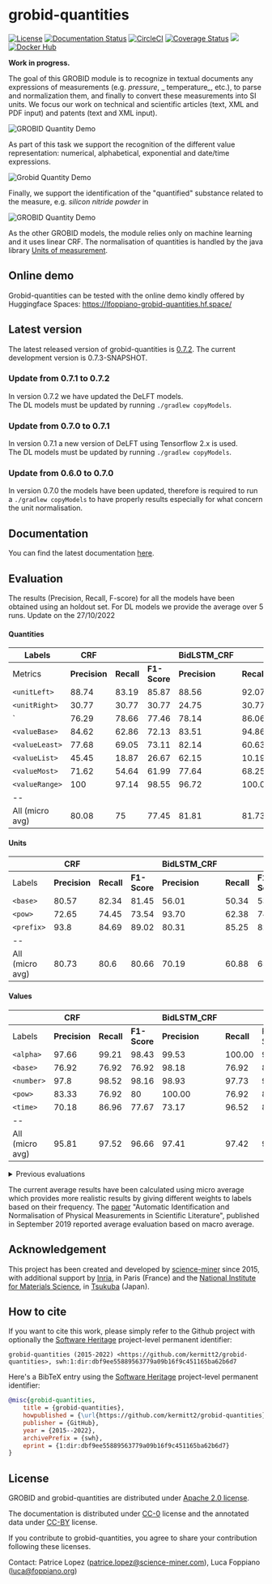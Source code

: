 # grobid-quantities

[![License](http://img.shields.io/:license-apache-blue.svg)](http://www.apache.org/licenses/LICENSE-2.0.html)
[![Documentation Status](https://readthedocs.org/projects/grobid-quantities/badge/?version=latest)](https://readthedocs.org/projects/grobid-quantities/?badge=latest)
[![CircleCI](https://circleci.com/gh/kermitt2/grobid-quantities.svg?style=svg)](https://circleci.com/gh/kermitt2/grobid-quantities)
[![Coverage Status](https://coveralls.io/repos/kermitt2/grobid-quantities/badge.svg)](https://coveralls.io/r/kermitt2/grobid-quantities)
[![](https://jitpack.io/v/kermitt2/grobid-quantities.svg)](https://jitpack.io/#kermitt2/grobid-quantities)
[![Docker Hub](https://img.shields.io/docker/pulls/lfoppiano/grobid-quantities.svg)](https://hub.docker.com/r/lfoppiano/grobid-quantities/ "Docker Pulls")

__Work in progress.__

The goal of this GROBID module is to recognize in textual documents any expressions of measurements (e.g. _pressure_, _
temperature_, etc.), to parse and normalization them, and finally to convert these measurements into SI units.
We focus our work on technical and scientific articles (text, XML and PDF input) and patents (text and XML input).

![GROBID Quantity Demo](doc/img/Screenshot2.png)

As part of this task we support the recognition of the different value representation: numerical, alphabetical,
exponential and date/time expressions.

![Grobid Quantity Demo](doc/img/Screenshot7.png)

Finally, we support the identification of the "quantified" substance related to the measure, e.g. _silicon nitride
powder_ in

![GROBID Quantity Demo](doc/img/Screenshot5.png)

As the other GROBID models, the module relies only on machine learning and it uses linear CRF.
The normalisation of quantities is handled by the java
library [Units of measurement](http://unitsofmeasurement.github.io/).

## Online demo

Grobid-quantities can be tested with the online demo kindly offered by Huggingface
Spaces: https://lfoppiano-grobid-quantities.hf.space/

## Latest version

The latest released version of grobid-quantities
is [0.7.2](https://github.com/kermitt2/grobid-quantities/releases/tag/0.7.2). The current development version is
0.7.3-SNAPSHOT.

### Update from 0.7.1 to 0.7.2

In version 0.7.2 we have updated the DeLFT models.   
The DL models must be updated by running `./gradlew copyModels`.

### Update from 0.7.0 to 0.7.1

In version 0.7.1 a new version of DeLFT using Tensorflow 2.x is used.  
The DL models must be updated by running `./gradlew copyModels`.

### Update from 0.6.0 to 0.7.0

In version 0.7.0 the models have been updated, therefore is required to run a `./gradlew copyModels` to have properly
results especially for what concern the unit normalisation.

## Documentation

You can find the latest documentation [here](http://grobid-quantities.readthedocs.io).

## Evaluation

The results (Precision, Recall, F-score) for all the models have been obtained using an holdout set.
For DL models we provide the average over 5 runs.
Update on the 27/10/2022

#### Quantities

| Labels          | CRF           |            |              | **BidLSTM_CRF** |            |              |
|-----------------|---------------|------------|--------------|-----------------|------------|--------------|
| Metrics         | **Precision** | **Recall** | **F1-Score** | **Precision**   | **Recall** | **F1-Score** |
| `<unitLeft>`    | 88.74         | 83.19      | 85.87        | 88.56           | 92.07      | 90.28        |
| `<unitRight>`   | 30.77         | 30.77      | 30.77        | 24.75           | 30.77      | 27.42        |
| `<valueAtomic>  | 76.29         | 78.66      | 77.46        | 78.14           | 86.06      | 81.90        |
| `<valueBase>`   | 84.62         | 62.86      | 72.13        | 83.51           | 94.86      | 88.61        |
| `<valueLeast>`  | 77.68         | 69.05      | 73.11        | 82.14           | 60.63      | 69.67        |
| `<valueList>`   | 45.45         | 18.87      | 26.67        | 62.15           | 10.19      | 17.34        |
| `<valueMost>`   | 71.62         | 54.64      | 61.99        | 77.64           | 68.25      | 72.61        |
| `<valueRange>`  | 100           | 97.14      | 98.55        | 96.72           | 100.00     | 98.32        |
| --              |               |            |              |                 |            |              |
| All (micro avg) | 80.08         | 75         | 77.45        | 81.81           | 81.73      | 81.76        |

#### Units

|                 | **CRF**       |            |              | **BidLSTM_CRF** |            |              |
|-----------------|---------------|------------|--------------|-----------------|------------|--------------|
| Labels          | **Precision** | **Recall** | **F1-Score** | **Precision**   | **Recall** | **F1-Score** |
| `<base>`        | 80.57         | 82.34      | 81.45        | 56.01           | 50.34      | 53.02        |
| `<pow>`         | 72.65         | 74.45      | 73.54        | 93.70           | 62.38      | 74.88        |
| `<prefix>`      | 93.8          | 84.69      | 89.02        | 80.31           | 85.25      | 82.54        |
| --              |               |            |              |                 |            |              |
| All (micro avg) | 80.73         | 80.6       | 80.66        | 70.19           | 60.88      | 65.20        |

#### Values

|                 | **CRF**       |            |              | **BidLSTM_CRF** |            |          |
|-----------------|---------------|------------|--------------|-----------------|------------|----------|
| Labels          | **Precision** | **Recall** | **F1-Score** | **Precision**   | **Recall** | F1-Score |
| `<alpha>`       | 97.66         | 99.21      | 98.43        | 99.53           | 100.00     | 99.76    |
| `<base>`        | 76.92         | 76.92      | 76.92        | 98.18           | 76.92      | 86.23    |
| `<number>`      | 97.8          | 98.52      | 98.16        | 98.93           | 97.73      | 98.32    |
| `<pow>`         | 83.33         | 76.92      | 80           | 100.00          | 76.92      | 86.96    |
| `<time>`        | 70.18         | 86.96      | 77.67        | 73.17           | 96.52      | 83.05    |
| --              |               |            |              |                 |            |          |
| All (micro avg) | 95.81         | 97.52      | 96.66        | 97.41           | 97.42      | 97.41    |

<details>
  <summary>Previous evaluations</summary>

Previous evaluation were provided using 10-fold cross-validation (with average metrics over the 10 folds).

The `CRF` model was evaluated on the 30/04/2020.
The `BidLSTM_CRF_FEATURES` model was evaluated on the 28/11/2021

#### Quantities

|                 | CRF           |            |              | BidLSTM_CRF_FEATURES |            |          |
|-----------------|---------------|------------|--------------|----------------------|------------|----------|
| Labels          | **Precision** | **Recall** | **F1-Score** | **Precision**        | **Recall** | F1-Score |
| `<unitLeft>`    | 96.45         | 95.06      | 95.74        | 95.17                | 96.67      | 95.91    |    
| `<unitRight>`   | 88.96         | 68.65      | 75.43        | 92.52                | 83.64      | 87.69    |    
| `<valueAtomic>  | 85.75         | 85.35      | 85.49        | 81.74                | 89.21      | 85.30    |    
| `<valueBase>`   | 73.06         | 66.43      | 68.92        | 100.00               | 75.00      | 85.71    |     
| `<valueLeast>`  | 85.68         | 79.03      | 82.07        | 89.24                | 82.25      | 85.55    |    
| `<valueList>`   | 68.38         | 53.31      | 58.94        | 75.27                | 75.33      | 75.12    |  
| `<valueMost>`   | 83.67         | 75.82      | 79.42        | 89.02                | 81.56      | 85.10    |  
| `<valueRange>`  | 90.25         | 88.58      | 88.86        | 100.00               | 96.25      | 97.90    |  
| --              |               |            |              |                      |            |          |  
| All (micro avg) | 88.96         | 85.4       | 87.14        | 87.23                | 89.00      | 88.10    |    

#### Units

CRF was updated the 10/02/2021

|                 | CRF           |            |              | BidLSTM_CRF_FEATURES |            |          |
|-----------------|---------------|------------|--------------|----------------------|------------|----------|
| Labels          | **Precision** | **Recall** | **F1-Score** | **Precision**        | **Recall** | F1-Score |
| `<base>`        | 98.82         | 99.14      | 98.98        | 98.26                | 98.52      | 98.39    |    
| `<pow>`         | 97.62         | 98.56      | 98.08        | 100.00               | 98.57      | 99.28    |    
| `<prefix>`      | 99.5          | 98.76      | 99.13        | 98.89                | 97.75      | 98.30    |    
| --              |               |            |              |                      |            |          |  
| All (micro avg) | 98.85         | 99.01      | 98.93        | 98.51                | 98.39      | 98.45    |

#### Values

|                 | CRF           |            |              | BidLSTM_CRF_FEATURES |            |          |
|-----------------|---------------|------------|--------------|----------------------|------------|----------|
| Labels          | **Precision** | **Recall** | **F1-Score** | **Precision**        | **Recall** | F1-Score |
| `<alpha>`       | 96.9          | 98.84      | 97.85        | 99.41                | 99.55      | 99.48    |    
| `<base>`        | 85.14         | 74.48      | 79           | 96.67                | 100.00     | 98.00    |    
| `<number>`      | 98.07         | 99.05      | 98.55        | 99.55                | 98.68      | 99.11    |    
| `<pow>`         | 80.05         | 76.33      | 77.54        | 72.50                | 75.00      | 73.50    |     
| `<time>`        | 73.07         | 86.82      | 79.26        | 80.84                | 100.00     | 89.28    |
| --              |               |            |              |                      |            |          |  
| All (micro avg) | 96.15         | 97.95      | 97.4         | 98.49                | 98.66      | 98.57    |

</details>

The current average results have been calculated using micro average which provides more realistic results by giving
different weights to labels based on their frequency.
The [paper](https://hal.inria.fr/hal-02294424) "Automatic Identification and Normalisation of Physical Measurements in
Scientific Literature", published in September 2019 reported average evaluation based on macro average.

## Acknowledgement

This project has been created and developed by [science-miner](https://science-miner.com) since 2015, with additional
support by [Inria](http://www.inria.fr), in Paris (France) and
the [National Institute for Materials Science](http://www.nims.go.jp),
in [Tsukuba](https://en.wikipedia.org/wiki/Tsukuba,_Ibaraki) (Japan).

## How to cite

If you want to cite this work, please simply refer to the Github project with optionally
the [Software Heritage](https://www.softwareheritage.org/) project-level permanent identifier:

```
grobid-quantities (2015-2022) <https://github.com/kermitt2/grobid-quantities>, swh:1:dir:dbf9ee55889563779a09b16f9c451165ba62b6d7
```

Here's a BibTeX entry using the [Software Heritage](https://www.softwareheritage.org/) project-level permanent
identifier:

```bibtex
@misc{grobid-quantities,
    title = {grobid-quantities},
    howpublished = {\url{https://github.com/kermitt2/grobid-quantities}},
    publisher = {GitHub},
    year = {2015--2022},
    archivePrefix = {swh},
    eprint = {1:dir:dbf9ee55889563779a09b16f9c451165ba62b6d7}
}
```

## License

GROBID and grobid-quantities are distributed under [Apache 2.0 license](http://www.apache.org/licenses/LICENSE-2.0).

The documentation is distributed under [CC-0](https://creativecommons.org/publicdomain/zero/1.0/) license and the
annotated data under [CC-BY](https://creativecommons.org/licenses/by/4.0/) license.

If you contribute to grobid-quantities, you agree to share your contribution following these licenses.

Contact: Patrice Lopez (<patrice.lopez@science-miner.com>), Luca Foppiano (<luca@foppiano.org>)
